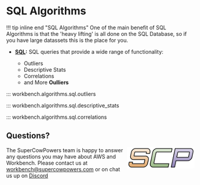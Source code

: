 # SQL Algorithms

!!! tip inline end "SQL Algorithms"
    One of the main benefit of SQL Algorithms is that the 'heavy lifting' is all done on the SQL Database, so if you have large datassets this is the place for you.

- **[SQL](overview.md):** SQL queries that provide a wide range of functionality:

    - Outliers
    - Descriptive Stats
    - Correlations
    - and More
**Oulliers**

::: workbench.algorithms.sql.outliers

::: workbench.algorithms.sql.descriptive_stats

::: workbench.algorithms.sql.correlations

## Questions?
<img align="right" src="../../../images/scp.png" width="180">

The SuperCowPowers team is happy to answer any questions you may have about AWS and Workbench. Please contact us at [workbench@supercowpowers.com](mailto:workbench@supercowpowers.com) or on chat us up on [Discord](https://discord.gg/WHAJuz8sw8) 


